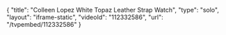 {
    "title": "Colleen Lopez White Topaz Leather Strap Watch",
    "type": "solo",
    "layout": "iframe-static",
    "videoId": "112332586",
    "url": "\/tvpembed\/112332586"
}